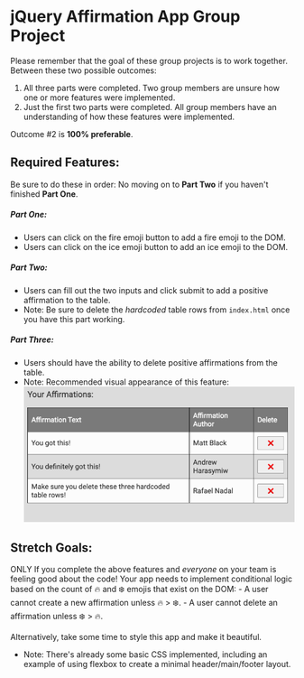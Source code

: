 # jQuery Affirmation App Group Project
Please remember that the goal of these group projects is to work together. Between these two possible outcomes:

1. All three parts were completed. Two group members are unsure how one or more features were implemented.
2. Just the first two parts were completed. All group members have an understanding of how these features were implemented.

Outcome #2 is **100% preferable**.

## Required Features:

Be sure to do these in order: No moving on to **Part Two** if you haven't finished **Part One**.

##### Part One:
* Users can click on the fire emoji button to add a fire emoji to the DOM.
* Users can click on the ice emoji button to add an ice emoji to the DOM.

##### Part Two:
* Users can fill out the two inputs and click submit to add a positive affirmation to the table.
* Note: Be sure to delete the *hardcoded*  table rows from `index.html` once you have this part working.

##### Part Three:
* Users should have the ability to delete positive affirmations from the table.
* Note: Recommended visual appearance of this feature:
 ![delete](./images/part_three.png)

## Stretch Goals:

ONLY If you complete the above features and *everyone* on your team is feeling good about the code!
Your app needs to implement conditional logic based on the count of 🔥 and ❄️ emojis that exist on the DOM:
    - A user cannot create a new affirmation unless 🔥 > ❄️.
    - A user cannot delete an affirmation unless ❄️ > 🔥.

Alternatively, take some time to style this app and make it beautiful.
  - Note: There's already some basic CSS implemented, including an example of using flexbox to create a minimal header/main/footer layout.
